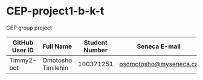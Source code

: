 # CEP-project1-b-k-t
CEP group project

|GitHub User ID|Full Name|Student Number|Seneca E-mail|
|--------------|---------|--------------|-------------|
|Timmy2-bot    |Omotosho Timilehin|100371251|osomotosho@myseneca.ca|
